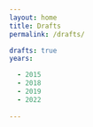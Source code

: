 ```yaml
---
layout: home
title: Drafts
permalink: /drafts/

drafts: true
years:

  - 2015
  - 2018
  - 2019
  - 2022
  
---
```


